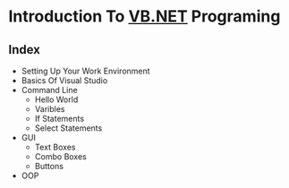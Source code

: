 # Introduction To [VB.NET](https://docs.microsoft.com/en-us/dotnet/visual-basic/) Programing

## Index

-   Setting Up Your Work Environment
-   Basics Of Visual Studio
-   Command Line
    -   Hello World
    -   Varibles
    -   If Statements
    -   Select Statements
-   GUI
    -   Text Boxes
    -   Combo Boxes
    -   Buttons
-   OOP
